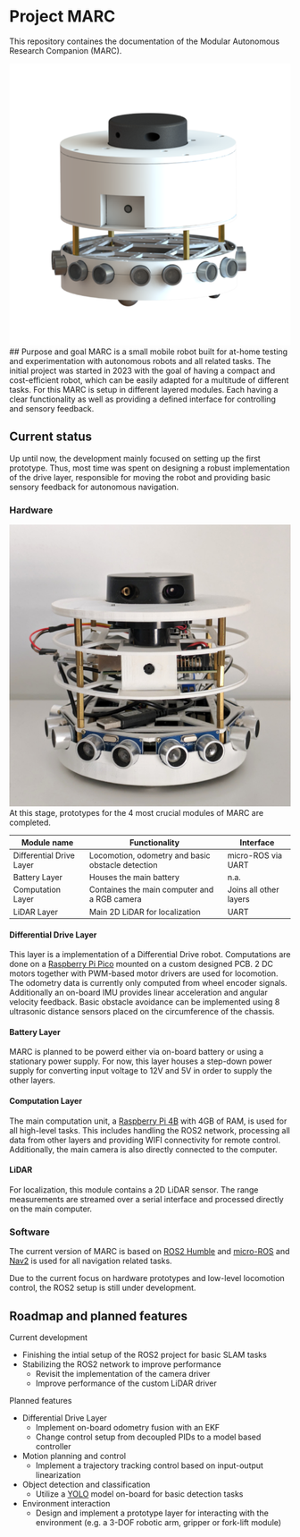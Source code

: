 # Project MARC
This repository containes the documentation of the Modular Autonomous Research Companion (MARC).

<img src="04%20Documentation/img/MARC_rendering_3D.png" alt="MARC" width="600"/>
## Purpose and goal
MARC is a small mobile robot built for at-home testing and experimentation with autonomous robots and all related tasks.
The initial project was started in 2023 with the goal of having a compact and cost-efficient robot, which can be easily adapted for a multitude of different tasks. For this MARC is setup in different layered modules. Each having a clear functionality as well as providing a defined interface for controlling and sensory feedback.

## Current status
Up until now, the development mainly focused on setting up the first prototype. Thus, most time was spent on designing a robust implementation of the drive layer, responsible for moving the robot and providing basic sensory feedback for autonomous navigation.

### Hardware
<img src="04%20Documentation/img/MARC_img_front.jpeg" alt="MARC" width="600"/>
At this stage, prototypes for the 4 most crucial modules of MARC are completed.

| Module name              | Functionality                                     | Interface              |
|--------------------------|---------------------------------------------------|------------------------|
| Differential Drive Layer | Locomotion, odometry and basic obstacle detection | micro-ROS via UART     |
| Battery Layer            | Houses the main battery                           | n.a.                   |
| Computation Layer        | Containes the main computer and a RGB camera      | Joins all other layers |
| LiDAR Layer              | Main 2D LiDAR for localization                    | UART                   |

#### Differential Drive Layer
This layer is a implementation of a Differential Drive robot. Computations are done on a [Raspberry Pi Pico](https://www.raspberrypi.com/products/raspberry-pi-pico/) mounted on a custom designed PCB. 2 DC motors together with PWM-based motor drivers are used for locomotion. 
The odometry data is currently only computed from wheel encoder signals. Additionally an on-board IMU provides linear acceleration and angular velocity feedback. 
Basic obstacle avoidance can be implemented using 8 ultrasonic distance sensors placed on the circumference of the chassis.

#### Battery Layer
MARC is planned to be powerd either via on-board battery or using a stationary power supply. For now, this layer houses a step-down power supply for converting input voltage to 12V and 5V in order to supply the other layers.

#### Computation Layer
The main computation unit, a [Raspberry Pi 4B](https://www.raspberrypi.com/products/raspberry-pi-4-model-b/) with 4GB of RAM, is used for all high-level tasks. This includes handling the ROS2 network, processing all data from other layers and providing WIFI connectivity for remote control. Additionally, the main camera is also directly connected to the computer. 

#### LiDAR
For localization, this module contains a 2D LiDAR sensor. The range measurements are streamed over a serial interface and processed directly on the main computer.


### Software
The current version of MARC is based on [ROS2 Humble]( https://docs.ros.org/en/humble/index.html) and [micro-ROS]( https://micro.ros.org/) and [Nav2]( https://navigation.ros.org/) is used for all navigation related tasks.

Due to the current focus on hardware prototypes and low-level locomotion control, the ROS2 setup is still under development.

## Roadmap and planned features

Current development

*   Finishing the intial setup of the ROS2 project for basic SLAM tasks
*   Stabilizing the ROS2 network to improve performance
    *   Revisit the implementation of the camera driver
    *   Improve performance of the custom LiDAR driver
  
Planned features
*   Differential Drive Layer
    *   Implement on-board odometry fusion with an EKF
    *   Change control setup from decoupled PIDs to a model based controller
*   Motion planning and control
    * Implement a trajectory tracking control based on input-output linearization
*   Object detection and classification
    *    Utilize a [YOLO](https://github.com/ultralytics/ultralytics) model on-board for basic detection tasks  
*   Environment interaction
    *   Design and implement a prototype layer for interacting with the environment (e.g. a 3-DOF robotic arm, gripper or fork-lift module)
